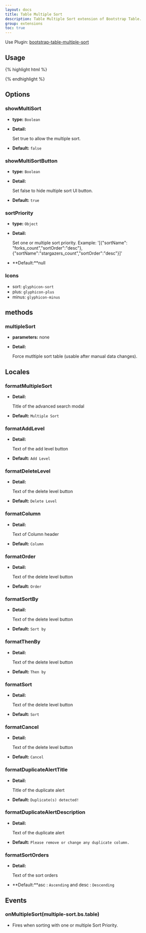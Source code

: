 ```yaml
---
layout: docs
title: Table Multiple Sort
description: Table Multiple Sort extension of Bootstrap Table.
group: extensions
toc: true
---
```


Use Plugin: [bootstrap-table-multiple-sort](https://github.com/dimbslmh/bootstrap-table/tree/master/src/extensions/multiple-sort)

## Usage

{% highlight html %}
<script src="extensions/multiple-sort/bootstrap-table-multiple-sort.js"></script>
{% endhighlight %}

## Options

### showMultiSort

- **type:** `Boolean`

- **Detail:**

   Set true to allow the multiple sort.

- **Default:** `false`

### showMultiSortButton

- **type:** `Boolean`

- **Detail:**

   Set false to hide multiple sort UI button.

- **Default:** `true`

### sortPriority

- **type:** `Object`

- **Detail:**

   Set one or multiple sort priority. Example: '[{"sortName": "forks_count","sortOrder":"desc"},{"sortName":"stargazers_count","sortOrder":"desc"}]'

- **Default:**null

### Icons
* sort: `glyphicon-sort`
* plus: `glyphicon-plus`
* minus: `glyphicon-minus`

## methods

### multipleSort

- **parameters:** none

- **Detail:**

   Force mutltiple sort table (usable after manual data changes).

## Locales

### formatMultipleSort


- **Detail:**

   Title of the advanced search modal

- **Default:** `Multiple Sort`

### formatAddLevel


- **Detail:**

   Text of the add level button

- **Default:** `Add Level`

### formatDeleteLevel


- **Detail:**

   Text of the delete level button

- **Default:** `Delete Level`

### formatColumn


- **Detail:**

   Text of Column header

- **Default:** `Column`

### formatOrder


- **Detail:**

   Text of the delete level button

- **Default:** `Order`

### formatSortBy


- **Detail:**

   Text of the delete level button

- **Default:** `Sort by`

### formatThenBy


- **Detail:**

   Text of the delete level button

- **Default:** `Then by`

### formatSort


- **Detail:**

   Text of the delete level button

- **Default:** `Sort`

### formatCancel


- **Detail:**

   Text of the delete level button

- **Default:** `Cancel`

### formatDuplicateAlertTitle


- **Detail:**

   Title of the duplicate alert

- **Default:** `Duplicate(s) detected!`

### formatDuplicateAlertDescription


- **Detail:**

   Text of the duplicate alert

- **Default:** `Please remove or change any duplicate column.`

### formatSortOrders


- **Detail:**

   Text of the sort orders

- **Default:**asc : `Ascending` and desc : `Descending`

## Events

### onMultipleSort(multiple-sort.bs.table)

* Fires when sorting with one or multiple Sort Priority.
